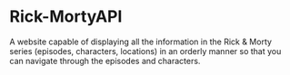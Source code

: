 # Rick-MortyAPI
A website capable of displaying all the information in the Rick &amp; Morty series (episodes, characters, locations) in an orderly manner so that you can navigate through the episodes and characters.
